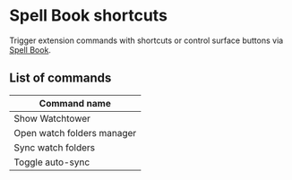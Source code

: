 # Spell Book shortcuts

Trigger extension commands with shortcuts or control surface buttons via [Spell Book](<../spell-book/README (1).md>).

## List of commands

| Command name               |
| -------------------------- |
| Show Watchtower            |
| Open watch folders manager |
| Sync watch folders         |
| Toggle auto-sync           |
